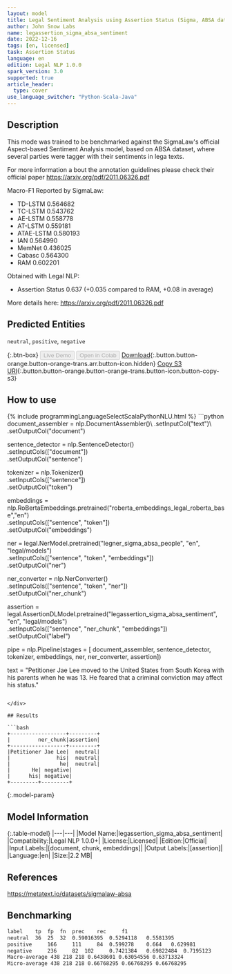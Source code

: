 ```yaml
---
layout: model
title: Legal Sentiment Analysis using Assertion Status (Sigma, ABSA dataset)
author: John Snow Labs
name: legassertion_sigma_absa_sentiment
date: 2022-12-16
tags: [en, licensed]
task: Assertion Status
language: en
edition: Legal NLP 1.0.0
spark_version: 3.0
supported: true
article_header:
  type: cover
use_language_switcher: "Python-Scala-Java"
---
```


## Description

This mode was trained to be benchmarked against the SigmaLaw's official Aspect-based Sentiment Analysis model, based on ABSA dataset, where several parties were tagger with their sentiments in lega texts.

For more information a bout the annotation guidelines please check their official paper https://arxiv.org/pdf/2011.06326.pdf

Macro-F1 Reported by SigmaLaw:
- TD-LSTM 0.564682
- TC-LSTM 0.543762
- AE-LSTM 0.558778
- AT-LSTM 0.559181
- ATAE-LSTM 0.580193
- IAN 0.564990
- MemNet 0.436025
- Cabasc 0.564300
- RAM 0.602201

Obtained with Legal NLP:
- Assertion Status 0.637 (+0.035 compared to RAM, +0.08 in average)

More details here: https://arxiv.org/pdf/2011.06326.pdf

## Predicted Entities

`neutral`, `positive`, `negative`

{:.btn-box}
<button class="button button-orange" disabled>Live Demo</button>
<button class="button button-orange" disabled>Open in Colab</button>
[Download](https://s3.amazonaws.com/auxdata.johnsnowlabs.com/legal/models/legassertion_sigma_absa_sentiment_en_1.0.0_3.0_1671205882337.zip){:.button.button-orange.button-orange-trans.arr.button-icon.hidden}
[Copy S3 URI](s3://auxdata.johnsnowlabs.com/legal/models/legassertion_sigma_absa_sentiment_en_1.0.0_3.0_1671205882337.zip){:.button.button-orange.button-orange-trans.button-icon.button-copy-s3}

## How to use



<div class="tabs-box" markdown="1">
{% include programmingLanguageSelectScalaPythonNLU.html %}
```python
document_assembler = nlp.DocumentAssembler()\
    .setInputCol("text")\
    .setOutputCol("document")

sentence_detector = nlp.SentenceDetector() \
    .setInputCols(["document"]) \
    .setOutputCol("sentence")

tokenizer = nlp.Tokenizer()\
    .setInputCols(["sentence"])\
    .setOutputCol("token")

embeddings = nlp.RoBertaEmbeddings.pretrained("roberta_embeddings_legal_roberta_base","en") \
    .setInputCols(["sentence", "token"]) \
    .setOutputCol("embeddings")

ner = legal.NerModel.pretrained("legner_sigma_absa_people", "en", "legal/models")\
        .setInputCols(["sentence", "token", "embeddings"])\
        .setOutputCol("ner")

ner_converter = nlp.NerConverter() \
    .setInputCols(["sentence", "token", "ner"]) \
    .setOutputCol("ner_chunk")

assertion = legal.AssertionDLModel.pretrained("legassertion_sigma_absa_sentiment", "en", "legal/models")\
    .setInputCols(["sentence", "ner_chunk", "embeddings"])\
    .setOutputCol("label")

pipe = nlp.Pipeline(stages = [ document_assembler, sentence_detector, tokenizer, embeddings, ner, ner_converter, assertion])

text = "Petitioner Jae Lee moved to the United States from South Korea with his parents when he was 13. He feared that a criminal conviction may affect his status."

```

</div>

## Results

```bash
+------------------+---------+
|         ner_chunk|assertion|
+------------------+---------+
|Petitioner Jae Lee|  neutral|
|               his|  neutral|
|                he|  neutral|
|       He| negative|
|      his| negative|
+---------+---------+
```

{:.model-param}
## Model Information

{:.table-model}
|---|---|
|Model Name:|legassertion_sigma_absa_sentiment|
|Compatibility:|Legal NLP 1.0.0+|
|License:|Licensed|
|Edition:|Official|
|Input Labels:|[document, chunk, embeddings]|
|Output Labels:|[assertion]|
|Language:|en|
|Size:|2.2 MB|

## References

https://metatext.io/datasets/sigmalaw-absa

## Benchmarking

```bash
label	 tp	 fp	 fn	 prec	 rec	 f1
neutral	 36	 25	 32	 0.59016395	 0.5294118	 0.5581395
positive	 166	 111	 84	 0.599278	 0.664	 0.629981
negative	 236	 82	 102	 0.7421384	 0.69822484	 0.7195123
Macro-average 438 218 218 0.6438601 0.63054556 0.63713324
Micro-average 438 218 218 0.66768295 0.66768295 0.66768295
```